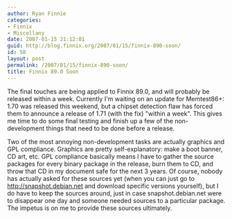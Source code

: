 ```yaml
---
author: Ryan Finnie
categories:
- Finnix
- Miscellany
date: 2007-01-15 21:12:01
guid: http://blog.finnix.org/2007/01/15/finnix-890-soon/
id: 58
layout: post
permalink: /2007/01/15/finnix-890-soon/
title: Finnix 89.0 Soon
---
```

The final touches are being applied to Finnix 89.0, and will probably be released within a week. Currently I'm waiting on an update for Memtest86+: 1.70 was released this weekend, but a chipset detection flaw has forced them to announce a release of 1.71 (with the fix) "within a week". This gives me time to do some final testing and finish up a few of the non-development things that need to be done before a release.

Two of the most annoying non-development tasks are actually graphics and GPL compliance. Graphics are pretty self-explanatory: make a boot banner, CD art, etc. GPL compliance basically means I have to gather the source packages for every binary package in the release, burn them to CD, and throw that CD in my document safe for the next 3 years. Of course, nobody has actually asked for these sources yet (when you can just go to <http://snapshot.debian.net> and download specific versions yourself), but I do have to keep the sources around, just in case snapshot.debian.net were to disappear one day and someone needed sources to a particular package. The impetus is on me to provide these sources ultimately.
